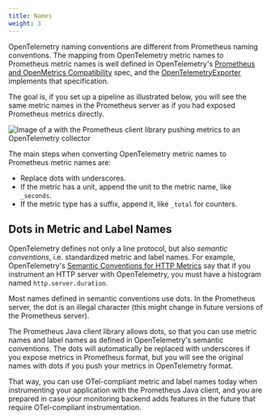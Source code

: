 ```yaml
---
title: Names
weight: 3
---
```


OpenTelemetry naming conventions are different from Prometheus naming conventions. The mapping from
OpenTelemetry metric names to Prometheus metric names is well defined in
OpenTelemetry's [Prometheus and OpenMetrics Compatibility](https://opentelemetry.io/docs/specs/otel/compatibility/prometheus_and_openmetrics/)
spec, and
the [OpenTelemetryExporter](/client_java/api/io/prometheus/metrics/exporter/opentelemetry/OpenTelemetryExporter.html)
implements that specification.

The goal is, if you set up a pipeline as illustrated below, you will see the same metric names in
the Prometheus server as if you had exposed Prometheus metrics directly.

![Image of a with the Prometheus client library pushing metrics to an OpenTelemetry collector](/client_java/images/otel-pipeline.png)

The main steps when converting OpenTelemetry metric names to Prometheus metric names are:

- Replace dots with underscores.
- If the metric has a unit, append the unit to the metric name, like `_seconds`.
- If the metric type has a suffix, append it, like `_total` for counters.

## Dots in Metric and Label Names

OpenTelemetry defines not only a line protocol, but also _semantic conventions_, i.e. standardized
metric and label names. For example,
OpenTelemetry's [Semantic Conventions for HTTP Metrics](https://opentelemetry.io/docs/specs/otel/metrics/semantic_conventions/http-metrics/)
say that if you instrument an HTTP server with OpenTelemetry, you must have a histogram named
`http.server.duration`.

Most names defined in semantic conventions use dots. In the Prometheus server, the dot is an illegal
character (this might change in future versions of the Prometheus server).

The Prometheus Java client library allows dots, so that you can use metric names and label names as
defined in OpenTelemetry's semantic conventions.
The dots will automatically be replaced with underscores if you expose metrics in Prometheus format,
but you will see the original names with dots if you push your metrics in OpenTelemetry format.

That way, you can use OTel-compliant metric and label names today when instrumenting your
application with the Prometheus Java client, and you are prepared in case your monitoring backend
adds features in the future that require OTel-compliant instrumentation.
